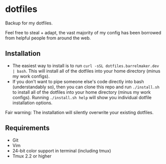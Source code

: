 # dotfiles
Backup for my dotfiles.

Feel free to steal + adapt, the vast majority of my config has been borrowed from helpful people from around the web.

## Installation
* The easiest way to install is to run ```curl -sSL dotfiles.barrelmaker.dev | bash```. This will install all of the dotfiles into your home directory (minus my work configs).
* If you don't want to pipe someone else's code directly into bash (understandably so), then you can clone this repo and run ```./install.sh``` to install all of the dotfiles into your home directory (minus my work configs). Running ```./install.sh help``` will show you individual dotfile installation options.

Fair warning: The installation will silently overwrite your existing dotfiles.

## Requirements
* Git
* Vim
* 24-bit color support in terminal (including tmux)
* Tmux 2.2 or higher
